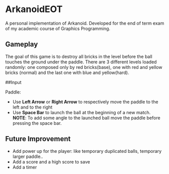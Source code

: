 # ArkanoidEOT
A personal implementation of Arkanoid. Developed for the end of term exam of my academic course of Graphics Programming.

## Gameplay

The goal of this game is to destroy all bricks in the level before the ball touches the ground
under the paddle.
There are 3 different levels loaded randomly: one composed only by red bricks(base), one with red and yellow
bricks (normal) and the last one with blue and yellow(hard).

##Input

Paddle:

* Use **Left Arrow** or **Right Arrow** to respectively move the paddle to the left and to the right
* Use **Space Bar** to launch the ball at the beginning of a new match.
**NOTE**: To add some angle to the launched ball move the paddle before pressing the space bar.
  
## Future Improvement

* Add power up for the player: like temporary duplicated balls, temporary larger paddle..
* Add a score and a high score to save
* Add a timer